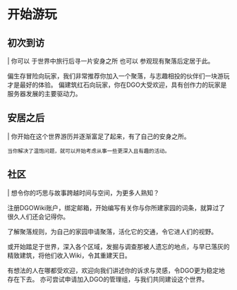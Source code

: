 <!-- docs/guide/join/started.md -->

# 开始游玩

## 初次到访
|	你可以 于世界中旅行后寻一片安身之所 也可以 参观现有聚落后定居于此。

偏生存冒险向玩家，我们非常推荐你加入一个聚落，与志趣相投的伙伴们一块游玩才是最好的体验。
偏建筑红石向玩家，你在DGO大受欢迎，具有创作力的玩家是服务器发展的主要驱动力。 

## 安居之后
|	你开始在这个世界游历并逐渐富足了起来，有了自己的安身之所。

	当你解决了温饱问题，就可以开始考虑从事一些更深入且有趣的活动。

## 社区
|	想令你的巧思与故事跨越时间与空间，为更多人熟知？

注册DGOWiki账户，绑定邮箱，开始编写有关你与你所建家园的词条，就算过了很久人们还会记得你。

了解聚落规则，为自己的家园申请聚落，活化它的交通，令它进人们的视野。

或开始踏足于世界，深入各个区域，发掘与调查那被人遗忘的地点，与早已落灰的精致建筑，将他们收入Wiki，令其重建天日。

有想法的人在哪都受欢迎，欢迎向我们讲述你的诉求与灵感，令DGO更为稳定地存在下去。
亦可尝试申请加入DGO的管理组，与我们共同建设这个世界。

